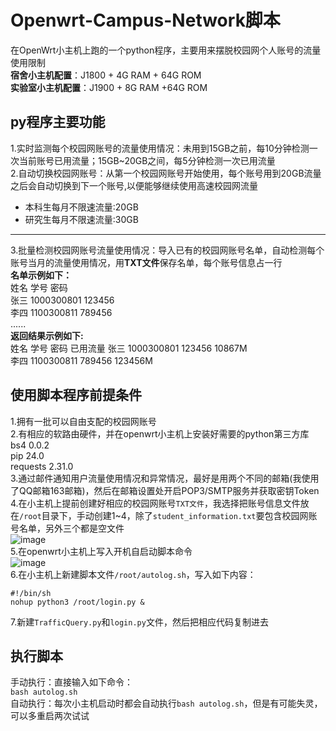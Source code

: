 # Openwrt-Campus-Network脚本
在OpenWrt小主机上跑的一个python程序，主要用来摆脱校园网个人账号的流量使用限制  
**宿舍小主机配置**：J1800 + 4G RAM + 64G ROM  
**实验室小主机配置**：J1900 + 8G RAM +64G ROM  
## py程序主要功能
1.实时监测每个校园网账号的流量使用情况：未用到15GB之前，每10分钟检测一次当前账号已用流量；15GB~20GB之间，每5分钟检测一次已用流量  
2.自动切换校园网账号：从第一个校园网账号开始使用，每个账号用到20GB流量之后会自动切换到下一个账号,以便能够继续使用高速校园网流量  
+ 本科生每月不限速流量:20GB
+ 研究生每月不限速流量:30GB
--- 
3.批量检测校园网账号流量使用情况：导入已有的校园网账号名单，自动检测每个账号当月的流量使用情况，用**TXT文件**保存名单，每个账号信息占一行  
**名单示例如下：**  
姓名	 学号	       密码  
张三  1000300801	123456  
李四  1100300811	789456  
......  
**返回结果示例如下:**  
姓名	  学号	     密码   已用流量
张三  1000300801	123456  10867M  
李四  1100300811	789456  123456M
  ## 使用脚本程序前提条件  
1.拥有一批可以自由支配的校园网账号  
2.有相应的软路由硬件，并在openwrt小主机上安装好需要的python第三方库   
bs4                0.0.2  
pip                24.0  
requests           2.31.0  
3.通过邮件通知用户流量使用情况和异常情况，最好是用两个不同的邮箱(我使用了QQ邮箱163邮箱)，然后在邮箱设置处开启POP3/SMTP服务并获取密钥Token  
4.在小主机上提前创建好相应的校园网账号`TXT文件`，我选择把账号信息文件放在`/root`目录下，手动创建1~4，除了`student_information.txt`要包含校园网账号名单，另外三个都是空文件  
![image](https://github.com/2819685584/Openwrt-Campus-Network/assets/87923345/95ba5f97-c79b-4737-bd77-0da047863790)  
5.在openwrt小主机上写入开机自启动脚本命令  
![image](https://github.com/2819685584/Openwrt-Campus-Network/assets/87923345/f8b3598a-1727-4d6e-b482-bfc5df05fe8c)  
6.在小主机上新建脚本文件`/root/autolog.sh`，写入如下内容：  
```
#!/bin/sh
nohup python3 /root/login.py &
```
7.新建`TrafficQuery.py`和`login.py`文件，然后把相应代码复制进去
## 执行脚本
手动执行：直接输入如下命令：  
`bash autolog.sh`  
自动执行：每次小主机启动时都会自动执行`bash autolog.sh`，但是有可能失灵，可以多重启两次试试  





